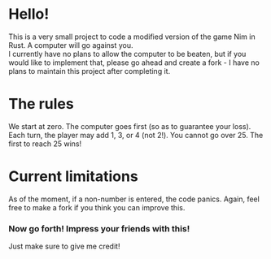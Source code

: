 # Hello!
This is a very small project to code a modified version of the game Nim in Rust. A computer will go against you. <br>
I currently have no plans to allow the computer to be beaten, but if you would like to implement that, please go ahead and create a fork - I have no plans to maintain this project after completing it.
# The rules
We start at zero. The computer goes first (so as to guarantee your loss). Each turn, the player may add 1, 3, or 4 (not 2!). You cannot go over 25. The first to reach 25 wins!
# Current limitations
As of the moment, if a non-number is entered, the code panics. Again, feel free to make a fork if you think you can improve this. <br>
### Now go forth! Impress your friends with this!
Just make sure to give me credit!
